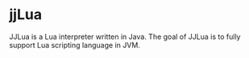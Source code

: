 # jjLua
JJLua is a Lua interpreter written in Java. The goal of JJLua is to fully support Lua scripting language in JVM.
